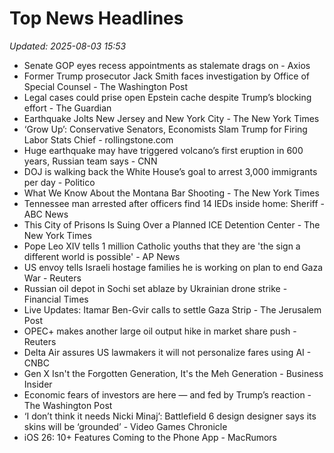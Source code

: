 # Top News Headlines

_Updated: 2025-08-03 15:53_

- Senate GOP eyes recess appointments as stalemate drags on - Axios
- Former Trump prosecutor Jack Smith faces investigation by Office of Special Counsel - The Washington Post
- Legal cases could prise open Epstein cache despite Trump’s blocking effort - The Guardian
- Earthquake Jolts New Jersey and New York City - The New York Times
- ‘Grow Up’: Conservative Senators, Economists Slam Trump for Firing Labor Stats Chief - rollingstone.com
- Huge earthquake may have triggered volcano’s first eruption in 600 years, Russian team says - CNN
- DOJ is walking back the White House’s goal to arrest 3,000 immigrants per day - Politico
- What We Know About the Montana Bar Shooting - The New York Times
- Tennessee man arrested after officers find 14 IEDs inside home: Sheriff - ABC News
- This City of Prisons Is Suing Over a Planned ICE Detention Center - The New York Times
- Pope Leo XIV tells 1 million Catholic youths that they are 'the sign a different world is possible' - AP News
- US envoy tells Israeli hostage families he is working on plan to end Gaza War - Reuters
- Russian oil depot in Sochi set ablaze by Ukrainian drone strike - Financial Times
- Live Updates: Itamar Ben-Gvir calls to settle Gaza Strip - The Jerusalem Post
- OPEC+ makes another large oil output hike in market share push - Reuters
- Delta Air assures US lawmakers it will not personalize fares using AI - CNBC
- Gen X Isn't the Forgotten Generation, It's the Meh Generation - Business Insider
- Economic fears of investors are here — and fed by Trump’s reaction - The Washington Post
- ‘I don’t think it needs Nicki Minaj’: Battlefield 6 design designer says its skins will be ‘grounded’ - Video Games Chronicle
- iOS 26: 10+ Features Coming to the Phone App - MacRumors
